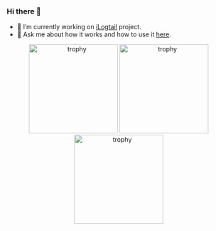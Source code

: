 ### Hi there 👋

- 🔭 I’m currently working on [iLogtail](https://github.com/alibaba/ilogtail) project.
- 💬 Ask me about how it works and how to use it [here](https://github.com/alibaba/ilogtail/discussions).
 
<!--
**yyuuttaaoo/yyuuttaaoo** is a ✨ _special_ ✨ repository because its `README.md` (this file) appears on your GitHub profile.

Here are some ideas to get you started:

- 🔭 I’m currently working on ...
- 🌱 I’m currently learning ...
- 👯 I’m looking to collaborate on ...
- 🤔 I’m looking for help with ...
- 💬 Ask me about ...
- 📫 How to reach me: ...
- 😄 Pronouns: ...
- ⚡ Fun fact: ...
-->

<p align="center">
  <img width="200" height="200" src="https://ilogtail-community-edition.oss-cn-shanghai.aliyuncs.com/images/contributing/achievement/Sr.Dev.png" alt="trophy" />
  <img width="200" height="200" src="https://ilogtail-community-edition.oss-cn-shanghai.aliyuncs.com/images/contributing/achievement/Jr.Amb.png" alt="trophy" />
  <img width="200" height="200" src="https://ilogtail-community-edition.oss-cn-shanghai.aliyuncs.com/images/contributing/achievement/Jr.Mod.png" alt="trophy" />
</p>
